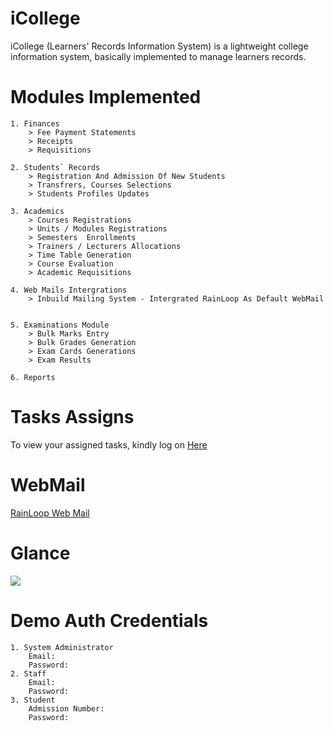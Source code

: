 # iCollege
iCollege (Learners' Records Information System) is a lightweight college information system, basically implemented to manage learners records.

# Modules Implemented
```
1. Finances
    > Fee Payment Statements
    > Receipts
    > Requisitions

2. Students` Records
    > Registration And Admission Of New Students
    > Transfrers, Courses Selections
    > Students Profiles Updates

3. Academics
    > Courses Registrations
    > Units / Modules Registrations
    > Semesters  Enrollments
    > Trainers / Lecturers Allocations
    > Time Table Generation 
    > Course Evaluation
    > Academic Requisitions

4. Web Mails Intergrations
    > Inbuild Mailing System - Intergrated RainLoop As Default WebMail   
    

5. Examinations Module
    > Bulk Marks Entry 
    > Bulk Grades Generation
    > Exam Cards Generations
    > Exam Results

6. Reports
```

# Tasks Assigns

To view your assigned tasks, kindly log on <a target="_blank" href="http://pm.wcf.co.ke/">Here</a>

# WebMail
<a target="_blank" href="https://https://www.rainloop.net/">RainLoop Web Mail</a>

# Glance
<img src="https://raw.githubusercontent.com/Trans-DevLan/iCollege/main/Glance.png">

# Demo Auth Credentials
```
1. System Administrator
    Email:     
    Password:
2. Staff
    Email:    
    Password:  
3. Student
    Admission Number:
    Password:

```